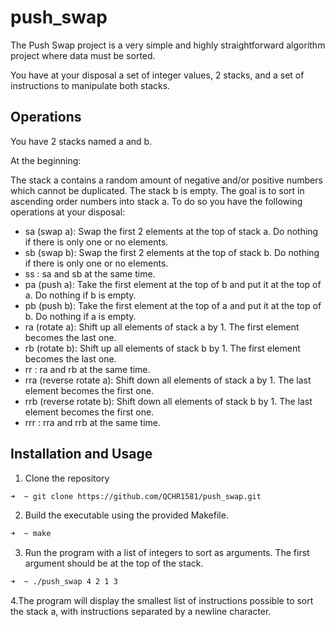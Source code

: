 # push_swap

The Push Swap project is a very simple and highly straightforward algorithm project where data must be sorted. 

You have at your disposal a set of integer values, 2 stacks, and a set of instructions to manipulate both stacks. 

## Operations

You have 2 stacks named a and b.

At the beginning:

The stack a contains a random amount of negative and/or positive numbers which cannot be duplicated.
The stack b is empty.
The goal is to sort in ascending order numbers into stack a. To do so you have the following operations at your disposal:

- sa (swap a): Swap the first 2 elements at the top of stack a. Do nothing if there is only one or no elements.
- sb (swap b): Swap the first 2 elements at the top of stack b. Do nothing if there is only one or no elements.
- ss : sa and sb at the same time.
- pa (push a): Take the first element at the top of b and put it at the top of a. Do nothing if b is empty.
- pb (push b): Take the first element at the top of a and put it at the top of b. Do nothing if a is empty.
- ra (rotate a): Shift up all elements of stack a by 1. The first element becomes the last one.
- rb (rotate b): Shift up all elements of stack b by 1. The first element becomes the last one.
- rr : ra and rb at the same time.
- rra (reverse rotate a): Shift down all elements of stack a by 1. The last element becomes the first one.
- rrb (reverse rotate b): Shift down all elements of stack b by 1. The last element becomes the first one.
- rrr : rra and rrb at the same time.

## Installation and Usage

1. Clone the repository

```bash
➜  ~ git clone https://github.com/QCHR1581/push_swap.git
```

2. Build the executable using the provided Makefile.

```bash
➜  ~ make
```

3. Run the program with a list of integers to sort as arguments. The first argument should be at the top of the stack.

```bash
➜  ~ ./push_swap 4 2 1 3
```

4.The program will display the smallest list of instructions possible to sort the stack a, with instructions separated by a newline character.
